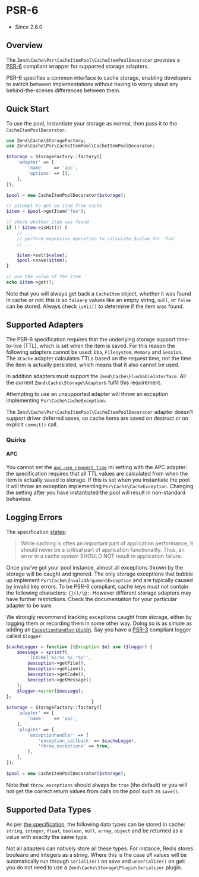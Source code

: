 # PSR-6

- Since 2.8.0

## Overview

The `Zend\Cache\Psr\CacheItemPool\CacheItemPoolDecorator` provides a [PSR-6](https://www.php-fig.org/psr/psr-6/)
compliant wrapper for supported storage adapters.

PSR-6 specifies a common interface to cache storage, enabling developers to switch between implementations without
having to worry about any behind-the-scenes differences between them.


## Quick Start

To use the pool, instantiate your storage as normal, then pass it to the
`CacheItemPoolDecorator`.

```php
use Zend\Cache\StorageFactory;
use Zend\Cache\Psr\CacheItemPool\CacheItemPoolDecorator;

$storage = StorageFactory::factory([
    'adapter' => [
        'name'    => 'apc',
        'options' => [],
    ],
]);

$pool = new CacheItemPoolDecorator($storage);

// attempt to get an item from cache
$item = $pool->getItem('foo');

// check whether item was found
if (! $item->isHit()) {
    // ...
    // perform expensive operation to calculate $value for 'foo'
    // ...

    $item->set($value);
    $pool->save($item);
}

// use the value of the item
echo $item->get();
```

Note that you will always get back a `CacheItem` object, whether it was found in cache or not: this is so `false`-y
values like an empty string, `null`, or `false` can be stored. Always check `isHit()` to determine if the item was
found.


## Supported Adapters

The PSR-6 specification requires that the underlying storage support time-to-live (TTL), which is set when the
item is saved. For this reason the following adapters cannot be used: `Dba`, `Filesystem`, `Memory` and `Session`. The
`XCache` adapter calculates TTLs based on the request time, not the time the item is actually persisted, which means
that it also cannot be used.

In addition adapters must support the `Zend\Cache\FlushableInterface`. All the current `Zend\Cache\Storage\Adapter`s
fulfil this requirement.

Attempting to use an unsupported adapter will throw an exception implementing `Psr\Cache\CacheException`.

The `Zend\Cache\Psr\CacheItemPool\CacheItemPoolDecorator` adapter doesn't support driver deferred saves, so cache items are saved
on destruct or on explicit `commit()` call.

### Quirks

#### APC

You cannot set the [`apc.use_request_time`](http://php.net/manual/en/apc.configuration.php#ini.apc.use-request-time)
ini setting with the APC adapter: the specification requires that all TTL values are calculated from when the item is
actually saved to storage. If this is set when you instantiate the pool it will throw an exception implementing
`Psr\Cache\CacheException`. Changing the setting after you have instantiated the pool will result in non-standard
behaviour.


## Logging Errors

The specification [states](https://github.com/php-fig/fig-standards/blob/master/accepted/PSR-6-cache.md#error-handling):

> While caching is often an important part of application performance, it should never be a critical part of application
> functionality. Thus, an error in a cache system SHOULD NOT result in application failure.

Once you've got your pool instance, almost all exceptions thrown by the storage will be caught and ignored. The only
storage exceptions that bubble up implement `Psr\Cache\InvalidArgumentException` and are typically caused by invalid
key errors. To be PSR-6 compliant, cache keys must not contain the following characters: `{}()/\@:`. However different
storage adapters may have further restrictions. Check the documentation for your particular adapter to be sure.

We strongly recommend tracking exceptions caught from storage, either by logging them or recording them in some other
way. Doing so is as simple as adding an [`ExceptionHandler` plugin](zend.cache.storage.plugin.html#3.4). Say you have a
[PSR-3](https://github.com/php-fig/fig-standards/blob/master/accepted/PSR-3-logger-interface.md) compliant logger
called `$logger`:


```php
$cacheLogger = function (\Exception $e) use ($logger) {
    $message = sprintf(
        '[CACHE] %s:%s %s "%s"',
        $exception->getFile(),
        $exception->getLine(),
        $exception->getCode(),
        $exception->getMessage()
    );
    $logger->error($message);
};
                                }
$storage = StorageFactory::factory([
    'adapter' => [
        'name'    => 'apc',
    ],
    'plugins' => [
        'exceptionhandler' => [
            'exception_callback' => $cacheLogger,
            'throw_exceptions' => true,
        ],
    ],
]);

$pool = new CacheItemPoolDecorator($storage);
```

Note that `throw_exceptions` should always be `true` (the default) or you will not get the correct return values from
calls on the pool such as `save()`.


## Supported Data Types

As per [the specification](https://github.com/php-fig/fig-standards/blob/master/accepted/PSR-6-cache.md#data), the
following data types can be stored in cache: `string`, `integer`, `float`, `boolean`, `null`, `array`, `object` and be
returned as a value with exactly the same type.

Not all adapters can natively store all these types. For instance, Redis stores booleans and integers as a string. Where
this is the case *all* values will be automatically run through `serialize()` on save and `unserialize()` on get: you
do not need to use a `Zend\Cache\Storage\Plugin\Serializer` plugin.

